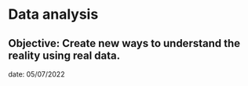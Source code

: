 # Data analysis
Objective: Create new ways to understand the reality using real data.
--
date: 05/07/2022

